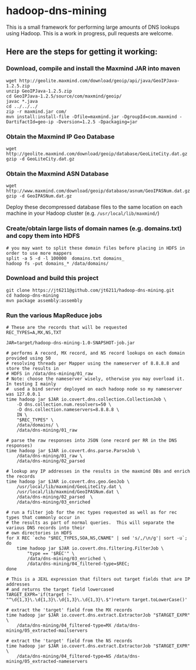 # hadoop-dns-mining

This is a small framework for performing large amounts of DNS lookups using Hadoop. This is a work in progress, pull requests are welcome.

## Here are the steps for getting it working:

### Download, compile and install the Maxmind JAR into maven

    
    wget http://geolite.maxmind.com/download/geoip/api/java/GeoIPJava-1.2.5.zip
    unzip GeoIPJava-1.2.5.zip
    cd GeoIPJava-1.2.5/source/com/maxmind/geoip/
    javac *.java
    cd ../../../
    zip -r maxmind.jar com/
    mvn install:install-file -Dfile=maxmind.jar -DgroupId=com.maxmind -DartifactId=geo-ip -Dversion=1.2.5 -Dpackaging=jar
    

### Obtain the Maxmind IP Geo Database

    
    wget http://geolite.maxmind.com/download/geoip/database/GeoLiteCity.dat.gz
    gzip -d GeoLiteCity.dat.gz
    

### Obtain the Maxmind ASN Database

    
    wget http://www.maxmind.com/download/geoip/database/asnum/GeoIPASNum.dat.gz
    gzip -d GeoIPASNum.dat.gz
    

Deploy these decompressed database files to the same location on each machine in your Hadoop cluster 
(e.g. ```/usr/local/lib/maxmind/```)

### Create/obtain large lists of domain names (e.g. domains.txt) and copy them into HDFS
    
    # you may want to split these domain files before placing in HDFS in order to use more mappers
    split -a 5 -d -l 100000  domains.txt domains_
    hadoop fs -put domains_* /data/domains/
    

### Download and build this project

    
    git clone https://jt6211@github.com/jt6211/hadoop-dns-mining.git
    cd hadoop-dns-mining
    mvn package assembly:assembly
    

### Run the various MapReduce jobs

    
    # These are the records that will be requested
    REC_TYPES=A,MX,NS,TXT
    
    JAR=target/hadoop-dns-mining-1.0-SNAPSHOT-job.jar
    
	# performs A record, MX record, and NS record lookups on each domain provided using 50 
    # resolving threads per Mapper using the nameserver of 8.8.8.8 and store the results in 
    # HDFS in /data/dns-mining/01_raw
	# Note: choose the nameserver wisely, otherwise you may overload it.  In testing I mainly 
    #  used a bind server deployed on each hadoop node so my nameserver was 127.0.0.1
    time hadoop jar $JAR io.covert.dns.collection.CollectionJob \
        -D dns.collection.num.resolvers=50 \
        -D dns.collection.nameservers=8.8.8.8 \
        IN \
        "$REC_TYPES" \
        /data/domains/ \
        /data/dns-mining/01_raw
    
    # parse the raw responses into JSON (one record per RR in the DNS responses)
    time hadoop jar $JAR io.covert.dns.parse.ParseJob \
        /data/dns-mining/01_raw \
        /data/dns-mining/02_parsed
    
    # lookup any IP addresses in the results in the maxmind DBs and enrich the records
    time hadoop jar $JAR io.covert.dns.geo.GeoJob \
        /usr/local/lib/maxmind/GeoLiteCity.dat \
        /usr/local/lib/maxmind/GeoIPASNum.dat \
        /data/dns-mining/02_parsed  \
        /data/dns-mining/03_enriched
    
    # run a filter job for the rec types requested as well as for rec types that commonly occur in 
    # the results as part of normal queries.  This will separate the various DNS records into their
    # own directories in HDFS
    for X REC `echo "$REC_TYPES,SOA,NS,CNAME" | sed 's/,/\n/g'| sort -u`; 
    do
        time hadoop jar $JAR io.covert.dns.filtering.FilterJob \
            "type == '$REC'" \
            /data/dns-mining/03_enriched \
            /data/dns-mining/04_filtered-type=$REC; 
    done
    
    # This is a JEXL expression that filters out target fields that are IP addresses 
    # and returns the target field lowercased
    TARGET_EXPR='if(target !~ "^\d{1,3}\.\d{1,3}\.\d{1,3}\.\d{1,3}\.$")return target.toLowerCase()'
    
    # extract the 'target' field from the MX records
    time hadoop jar $JAR io.covert.dns.extract.ExtractorJob "$TARGET_EXPR" \
        /data/dns-mining/04_filtered-type=MX /data/dns-mining/05_extracted-mailservers
    
    # extract the 'target' field from the NS records
    time hadoop jar $JAR io.covert.dns.extract.ExtractorJob "$TARGET_EXPR" \
        /data/dns-mining/04_filtered-type=NS /data/dns-mining/05_extracted-nameservers


